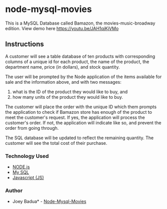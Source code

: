 # node-mysql-movies
This is a MySQL Database called Bamazon, the movies-music-broadway edition. View demo here https://youtu.be/JAH1qjKjVMo

## Instructions
A customer will see a table database of ten products with corresponding columns of a unique id for each product, the name of the product, the department name, price (in dollars), and stock quantity.

The user will be prompted by the Node application of the items available for sale and the information above, and with two messages:
1) what is the ID of the product they would like to buy, and
2) how many units of the product they would like to buy.

The customer will place the order with the unique ID which them prompts the application to check if Bamazon store has enough of the product to meet the customer's request. If yes, the application will process the customer's order. If not, the application will indicate like so, and prevent the order from going through.

The SQL database will be updated to reflect the remaining quantity. The customer will see the total cost of their purchase.

### Technology Used
* [NODE.js](https://nodejs.org/en/about/) 
* [My SQL](https://www.mysql.com/about/)
* [Javascript (JS)](https://developer.mozilla.org/en-US/docs/Web/JavaScript)



### Author
* Joey Badua* - [Node-Mysql-Movies](https://github.com/joannebadua)
